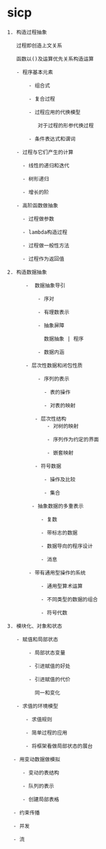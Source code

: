 

# sicp

    1. 构造过程抽象
       
       过程即创造上文关系
       
       函数以()及运算优先关系构造运算
       
       - 程序基本元素
       
           - 组合式
       
           - 复合过程
       
           - 过程应用的代换模型
             
              对于过程的形参代换过程
       
           - 条件表达式和谓词
       
       - 过程与它们产生的计算
         
         - 线性的递归和迭代
         
         - 树形递归
         
         - 增长的阶
     
       - 高阶函数做抽象
         
         - 过程做参数
         
         - lambda构造过程
         
         - 过程做一般性方法
         
         - 过程作为返回值

    2. 构造数据抽象
       
          -  数据抽象导引
          
              - 序对
              
              - 有理数表示
              
              - 抽象屏障
                
                数据抽象 | 程序
              
              - 数据内涵
              
          - 层次性数据和闭包性质
              
              - 序列的表示
              
                - 表的操作
                
                - 对表的映射
                
             - 层次性结构
                 - 对树的映射
                 
                 - 序列作为约定的界面
                 
                 - 嵌套映射
             
             - 符号数据
             
                - 操作及比较
                
                - 集合
            
            - 抽象数据的多重表示
               
               - 复数
               
               - 带标志的数据
               
               - 数据导向的程序设计
               
               - 消息
           
           - 带有通用型操作的系统
               
               - 通用型算术运算
               
               - 不同类型的数据的组合
               
               - 符号代数
           
    3. 模块化、对象和状态
       
       - 赋值和局部状态
       
           - 局部状态变量
           
           - 引进赋值的好处
           
           - 引进赋值的代价
             
             同一和变化
             
       - 求值的环境模型
           
          - 求值规则

          - 简单过程的应用

          - 将框架看做局部状态的展台
               
      - 用变动数据做模拟
               
         - 变动的表结构
         
         - 队列的表示
         
         - 创建局部表格
         
      - 约束传播
      
      - 并发
      
      - 流
            
             
